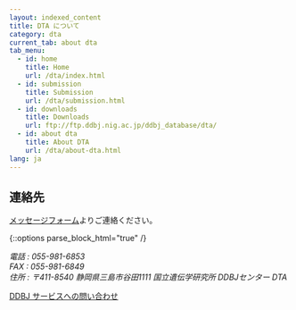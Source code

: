 ```yaml
---
layout: indexed_content
title: DTA について
category: dta
current_tab: about dta
tab_menu:
  - id: home
    title: Home
    url: /dta/index.html
  - id: submission
    title: Submission
    url: /dta/submission.html
  - id: downloads
    title: Downloads
    url: ftp://ftp.ddbj.nig.ac.jp/ddbj_database/dta/
  - id: about dta
    title: About DTA
    url: /dta/about-dta.html
lang: ja
---
```


## 連絡先 <a name="contact"></a>

[メッセージフォーム](/contact-ddbj.html)よりご連絡ください。

{::options parse_block_html="true" /}
<address>

電話 : 055-981-6853  
FAX : 055-981-6849  
住所 : 〒411-8540 静岡県三島市谷田1111 国立遺伝学研究所 DDBJセンター DTA

</address>

[DDBJ サービスへの問い合わせ](/contact-ddbj.html#to-ddbj)

